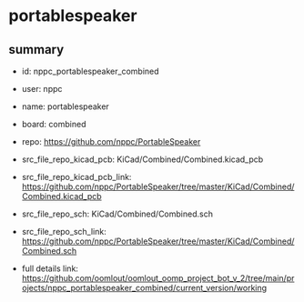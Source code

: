 # portablespeaker
 
## summary 
* id: nppc_portablespeaker_combined
* user: nppc
* name: portablespeaker
* board: combined
* repo: https://github.com/nppc/PortableSpeaker
* src_file_repo_kicad_pcb: KiCad/Combined/Combined.kicad_pcb
* src_file_repo_kicad_pcb_link: https://github.com/nppc/PortableSpeaker/tree/master/KiCad/Combined/Combined.kicad_pcb


* src_file_repo_sch: KiCad/Combined/Combined.sch
* src_file_repo_sch_link: https://github.com/nppc/PortableSpeaker/tree/master/KiCad/Combined/Combined.sch
* full details link: https://github.com/oomlout/oomlout_oomp_project_bot_v_2/tree/main/projects/nppc_portablespeaker_combined/current_version/working  







